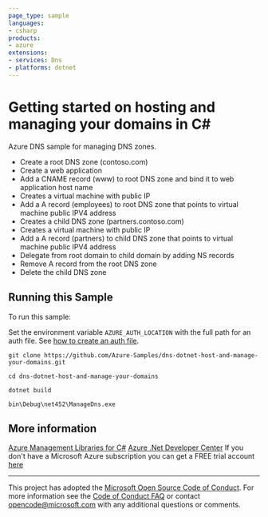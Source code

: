 ```yaml
---
page_type: sample
languages:
- csharp
products:
- azure
extensions:
- services: Dns
- platforms: dotnet
---
```


# Getting started on hosting and managing your domains in C# #

 Azure DNS sample for managing DNS zones.
  - Create a root DNS zone (contoso.com)
  - Create a web application
  - Add a CNAME record (www) to root DNS zone and bind it to web application host name
  - Creates a virtual machine with public IP
  - Add a A record (employees) to root DNS zone that points to virtual machine public IPV4 address
  - Creates a child DNS zone (partners.contoso.com)
  - Creates a virtual machine with public IP
  - Add a A record (partners) to child DNS zone that points to virtual machine public IPV4 address
  - Delegate from root domain to child domain by adding NS records
  - Remove A record from the root DNS zone
  - Delete the child DNS zone


## Running this Sample ##

To run this sample:

Set the environment variable `AZURE_AUTH_LOCATION` with the full path for an auth file. See [how to create an auth file](https://github.com/Azure/azure-libraries-for-net/blob/master/AUTH.md).

    git clone https://github.com/Azure-Samples/dns-dotnet-host-and-manage-your-domains.git

    cd dns-dotnet-host-and-manage-your-domains

    dotnet build

    bin\Debug\net452\ManageDns.exe

## More information ##

[Azure Management Libraries for C#](https://github.com/Azure/azure-sdk-for-net/tree/Fluent)
[Azure .Net Developer Center](https://azure.microsoft.com/en-us/develop/net/)
If you don't have a Microsoft Azure subscription you can get a FREE trial account [here](http://go.microsoft.com/fwlink/?LinkId=330212)

---

This project has adopted the [Microsoft Open Source Code of Conduct](https://opensource.microsoft.com/codeofconduct/). For more information see the [Code of Conduct FAQ](https://opensource.microsoft.com/codeofconduct/faq/) or contact [opencode@microsoft.com](mailto:opencode@microsoft.com) with any additional questions or comments.